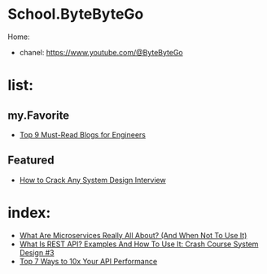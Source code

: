 # School.ByteByteGo
Home:
- chanel: https://www.youtube.com/@ByteByteGo

# list:
## my.Favorite
- [Top 9 Must-Read Blogs for Engineers](https://youtu.be/UuT61kf292A)

## Featured
- [How to Crack Any System Design Interview](https://youtu.be/o-k7h2G3Gco)

# index:
- [What Are Microservices Really All About? (And When Not To Use It)](https://youtu.be/lTAcCNbJ7KE)
- [What Is REST API? Examples And How To Use It: Crash Course System Design #3](https://youtu.be/-mN3VyJuCjM)
- [Top 7 Ways to 10x Your API Performance](https://youtu.be/zvWKqUiovAM)
